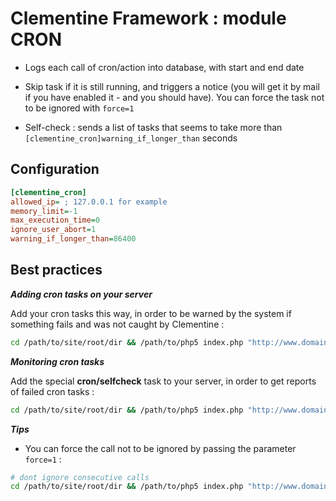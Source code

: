 Clementine Framework : module CRON
===

* Logs each call of cron/action into database, with start and end date

* Skip task if it is still running, and triggers a notice (you will get it by mail if you have enabled it - and you should have). You can force the task not to be ignored with `force=1`

* Self-check : sends a list of tasks that seems to take more than `[clementine_cron]warning_if_longer_than` seconds

Configuration
---

```ini
[clementine_cron]
allowed_ip= ; 127.0.0.1 for example
memory_limit=-1
max_execution_time=0
ignore_user_abort=1
warning_if_longer_than=86400
```

Best practices
--------------

***Adding cron tasks on your server***

Add your cron tasks this way, in order to be warned by the system if something fails and was not caught by Clementine :
```bash
cd /path/to/site/root/dir && /path/to/php5 index.php "http://www.domain.com" "cron/task" || echo "PHP return code was $?" | mail -s "Clementine CRON failed : www.domain.com/cron/task" email@domain.com
```

***Monitoring cron tasks***

Add the special __cron/selfcheck__ task to your server, in order to get reports of failed cron tasks :
```bash
cd /path/to/site/root/dir && /path/to/php5 index.php "http://www.domain.com" "cron/selfcheck" || echo "PHP return code was $?" | mail -s "Clementine CRON failed : www.domain.com/cron/selfcheck" email@domain.com
```

***Tips***

* You can force the call not to be ignored by passing the parameter `force=1` :

```bash
# dont ignore consecutive calls
cd /path/to/site/root/dir && /path/to/php5 index.php "http://www.domain.com" "cron/task" "force=1" || echo "PHP return code was $?" | mail -s "Clementine CRON failed : www.domain.com/cron/task" email@domain.com
```
